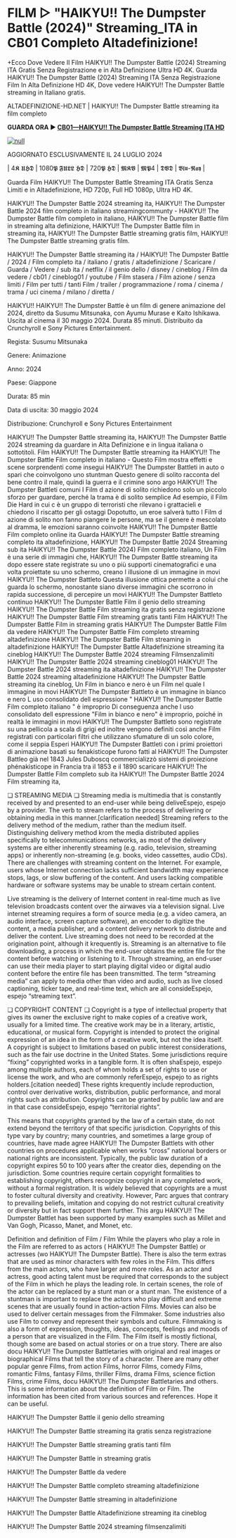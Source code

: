 # FILM ▷ "HAIKYU!! The Dumpster Battle (2024)" Streaming_ITA in CB01 Completo Altadefinizione!

+Ecco Dove Vedere Il Film HAIKYU!! The Dumpster Battle (2024) Streaming ITA Gratis Senza Registrazione e in Alta Definizione Ultra HD 4K.
Guarda HAIKYU!! The Dumpster Battle (2024) Streaming ITA Senza Registrazione Film In Alta Definizione HD 4K, Dove vedere HAIKYU!! The Dumpster Battle streaming in Italiano gratis.

ALTADEFINIZIONE-HD.NET | HAIKYU!! The Dumpster Battle streaming ita film completo

**GUARDA ORA ▶️ [CB01—HAIKYU!! The Dumpster Battle Streaming ITA HD](https://t.co/L96lN5zIbt)**

[![null](https://static.wixstatic.com/media/855a25_043b5abeb4ae4d35ac003198e7fe56ed~mv2.gif)](https://t.co/L96lN5zIbt)

AGGIORNATO ESCLUSIVAMENTE IL 24 LUGLIO 2024

| 4𝕶 𝖀𝕳𝕯 | 1080𝕻 𝕱𝖀𝕷𝕷 𝕳𝕯 | 720𝕻 𝕳𝕯 | 𝕸𝕶𝖁 | 𝕸𝕻4 | 𝕯𝖁𝕯 | 𝕭𝖑𝖚-𝕽𝖆𝖞 |

Guarda Film HAIKYU!! The Dumpster Battle Streaming ITA Gratis Senza Limiti e in Altadefinizione, HD 720p, Full HD 1080p, Ultra HD 4K.

HAIKYU!! The Dumpster Battle 2024 streaming ita, HAIKYU!! The Dumpster Battle 2024 film completo in italiano streamingcommunty - HAIKYU!! The Dumpster Battle film completo in italiano, HAIKYU!! The Dumpster Battle film in streaming alta definizione, HAIKYU!! The Dumpster Battle film in streaming ita, HAIKYU!! The Dumpster Battle streaming gratis film, HAIKYU!! The Dumpster Battle streaming gratis film.

HAIKYU!! The Dumpster Battle streaming ita / HAIKYU!! The Dumpster Battle / 2024 / Film completo ita / italiano / gratis / altadefinizione / Scaricare / Guarda / Vedere / sub ita / netflix / il genio dello / disney / cineblog / Film da vedere / cb01 / cineblog01 / youtube / Film stasera / Film azione / senza limiti / Film per tutti / tanti Film / trailer / programmazione / roma / cinema / trama / uci cinema / milano / diretta /

HAIKYU!! HAIKYU!! The Dumpster Battle è un film di genere animazione del 2024, diretto da Susumu Mitsunaka, con Ayumu Murase e Kaito Ishikawa. Uscita al cinema il 30 maggio 2024. Durata 85 minuti. Distribuito da Crunchyroll e Sony Pictures Entertainment.


Regista: Susumu Mitsunaka


Genere: Animazione


Anno: 2024


Paese: Giappone


Durata: 85 min


Data di uscita: 30 maggio 2024


Distribuzione: Crunchyroll e Sony Pictures Entertainment


HAIKYU!! The Dumpster Battle streaming ita, HAIKYU!! The Dumpster Battle 2024 streaming da guardare in Alta Definizione e in lingua italiana o sottotitoli. Film HAIKYU!! The Dumpster Battle streaming ita HAIKYU!! The Dumpster Battle Film completo in italiano - Questo Film mostra effetti e scene sorprendenti come insegui HAIKYU!! The Dumpster Battleti in auto o spari che coinvolgono uno stuntman Questo genere di solito racconta del bene contro il male, quindi la guerra e il crimine sono argo HAIKYU!! The Dumpster Battleti comuni I Film d azione di solito richiedono solo un piccolo sforzo per guardare, perché la trama è di solito semplice Ad esempio, il Film Die Hard in cui c è un gruppo di terroristi che rilevano i grattacieli e chiedono il riscatto per gli ostaggi Dopotutto, un eroe salverà tutto I Film d azione di solito non fanno piangere le persone, ma se il genere è mescolato al dramma, le emozioni saranno coinvolte HAIKYU!! The Dumpster Battle Film completo online ita Guarda HAIKYU!! The Dumpster Battle streaming completo ita altadefinizione, HAIKYU!! The Dumpster Battle 2024 Streaming sub ita HAIKYU!! The Dumpster Battle 2024) Film completo italiano, Un Film è una serie di immagini che, HAIKYU!! The Dumpster Battle streaming ita dopo essere state registrate su uno o più supporti cinematografici e una volta proiettate su uno schermo, creano l illusione di un immagine in movi HAIKYU!! The Dumpster Battleto Questa illusione ottica permette a colui che guarda lo schermo, nonostante siano diverse immagini che scorrono in rapida successione, di percepire un movi HAIKYU!! The Dumpster Battleto continuo HAIKYU!! The Dumpster Battle Film il genio dello streaming HAIKYU!! The Dumpster Battle Film streaming ita gratis senza registrazione HAIKYU!! The Dumpster Battle Film streaming gratis tanti Film HAIKYU!! The Dumpster Battle Film in streaming gratis HAIKYU!! The Dumpster Battle Film da vedere HAIKYU!! The Dumpster Battle Film completo streaming altadefinizione HAIKYU!! The Dumpster Battle Film streaming in altadefinizione HAIKYU!! The Dumpster Battle Altadefinizione streaming ita cineblog HAIKYU!! The Dumpster Battle 2024 streaming Filmsenzalimiti HAIKYU!! The Dumpster Battle 2024 streaming cineblog01 HAIKYU!! The Dumpster Battle 2024 streaming ita altadefinizione HAIKYU!! The Dumpster Battle 2024 streaming altadefinizione HAIKYU!! The Dumpster Battle streaming ita cineblog, Un Film in bianco e nero è un Film nel quale l immagine in movi HAIKYU!! The Dumpster Battleto è un immagine in bianco e nero L uso consolidato dell espressione " HAIKYU!! The Dumpster Battle Film completo italiano " è improprio Di conseguenza anche l uso consolidato dell espressione "Film in bianco e nero" è improprio, poiché in realtà le immagini in movi HAIKYU!! The Dumpster Battleto sono registrate su una pellicola a scala di grigi ed inoltre vengono definiti così anche Film registrati con particolari filtri che utilizzano sfumature di un solo colore, come il seppia Esperi HAIKYU!! The Dumpster Battleti con i primi proiettori di animazione basati su fenakisticope furono fatti al HAIKYU!! The Dumpster Battleo già nel 1843 Jules Duboscq commercializzò sistemi di proiezione phénakisticope in Francia tra il 1853 e il 1890 scaricare HAIKYU!! The Dumpster Battle Film completo sub ita HAIKYU!! The Dumpster Battle 2024 Film streaming ita,

❏ STREAMING MEDIA ❏ Streaming media is multimedia that is constantly received by and presented to an end-user while being deliveEspejo, espejo by a provider. The verb to stream refers to the process of delivering or obtaining media in this manner.[clarification needed] Streaming refers to the delivery method of the medium, rather than the medium itself. Distinguishing delivery method krom the media distributed applies specifically to telecommunications networks, as most of the delivery systems are either inherently streaming (e.g. radio, television, streaming apps) or inherently non-streaming (e.g. books, video cassettes, audio CDs). There are challenges with streaming content on the Internet. For example, users whose Internet connection lacks sufficient bandwidth may experience stops, lags, or slow buffering of the content. And users lacking compatible hardware or software systems may be unable to stream certain content.

Live streaming is the delivery of Internet content in real-time much as live television broadcasts content over the airwaves via a television signal. Live internet streaming requires a form of source media (e.g. a video camera, an audio interface, screen capture software), an encoder to digitize the content, a media publisher, and a content delivery network to distribute and deliver the content. Live streaming does not need to be recorded at the origination point, although it krequently is. Streaming is an alternative to file downloading, a process in which the end-user obtains the entire file for the content before watching or listening to it. Through streaming, an end-user can use their media player to start playing digital video or digital audio content before the entire file has been transmitted. The term “streaming media” can apply to media other than video and audio, such as live closed captioning, ticker tape, and real-time text, which are all consideEspejo, espejo “streaming text”.

❏ COPYRIGHT CONTENT ❏ Copyright is a type of intellectual property that gives its owner the exclusive right to make copies of a creative work, usually for a limited time. The creative work may be in a literary, artistic, educational, or musical form. Copyright is intended to protect the original expression of an idea in the form of a creative work, but not the idea itself. A copyright is subject to limitations based on public interest considerations, such as the fair use doctrine in the United States. Some jurisdictions require “fixing” copyrighted works in a tangible form. It is often shaEspejo, espejo among multiple authors, each of whom holds a set of rights to use or license the work, and who are commonly referEspejo, espejo to as rights holders.[citation needed] These rights krequently include reproduction, control over derivative works, distribution, public performance, and moral rights such as attribution. Copyrights can be granted by public law and are in that case consideEspejo, espejo “territorial rights”.

This means that copyrights granted by the law of a certain state, do not extend beyond the territory of that specific jurisdiction. Copyrights of this type vary by country; many countries, and sometimes a large group of countries, have made agree HAIKYU!! The Dumpster Battlets with other countries on procedures applicable when works “cross” national borders or national rights are inconsistent. Typically, the public law duration of a copyright expires 50 to 100 years after the creator dies, depending on the jurisdiction. Some countries require certain copyright formalities to establishing copyright, others recognize copyright in any completed work, without a formal registration. It is widely believed that copyrights are a must to foster cultural diversity and creativity. However, Parc argues that contrary to prevailing beliefs, imitation and copying do not restrict cultural creativity or diversity but in fact support them further. This argu HAIKYU!! The Dumpster Battlet has been supported by many examples such as Millet and Van Gogh, Picasso, Manet, and Monet, etc.

Definition and definition of Film / Film While the players who play a role in the Film are referred to as actors ( HAIKYU!! The Dumpster Battle) or actresses (wo HAIKYU!! The Dumpster Battle). There is also the term extras that are used as minor characters with few roles in the Film. This differs from the main actors, who have larger and more roles. As an actor and actress, good acting talent must be required that corresponds to the subject of the Film in which he plays the leading role. In certain scenes, the role of the actor can be replaced by a stunt man or a stunt man. The existence of a stuntman is important to replace the actors who play difficult and extreme scenes that are usually found in action-action Films. Movies can also be used to deliver certain messages from the Filmmaker. Some industries also use Film to convey and represent their symbols and culture. Filmmaking is also a form of expression, thoughts, ideas, concepts, feelings and moods of a person that are visualized in the Film. The Film itself is mostly fictional, though some are based on actual stories or on a true story. There are also docu HAIKYU!! The Dumpster Battletaries with original and real images or biographical Films that tell the story of a character. There are many other popular genre Films, from action Films, horror Films, comedy Films, romantic Films, fantasy Films, thriller Films, drama Films, science fiction Films, crime Films, docu HAIKYU!! The Dumpster Battletaries and others. This is some information about the definition of Film or Film. The information has been cited from various sources and references. Hope it can be useful.

HAIKYU!! The Dumpster Battle il genio dello streaming

HAIKYU!! The Dumpster Battle streaming ita gratis senza registrazione

HAIKYU!! The Dumpster Battle streaming gratis tanti film

HAIKYU!! The Dumpster Battle in streaming gratis

HAIKYU!! The Dumpster Battle da vedere

HAIKYU!! The Dumpster Battle completo streaming altadefinizione

HAIKYU!! The Dumpster Battle streaming in altadefinizione

HAIKYU!! The Dumpster Battle Altadefinizione streaming ita cineblog

HAIKYU!! The Dumpster Battle 2024 streaming filmsenzalimiti
